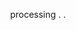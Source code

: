 <p align="center"
![](https://64.media.tumblr.com/2961eb0559b405823d0a5900a02301ea/6b447dbd15b56919-b9/s400x600/0e55c6d8698c170f71c327f42e44b8af8214198a.pnj)
<p align="center"

processing . .